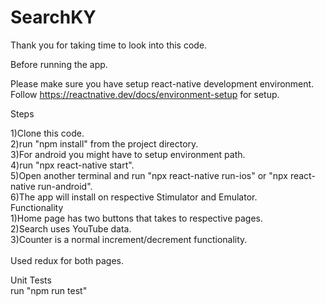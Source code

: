 # SearchKY

Thank you for taking time to look into this code.

Before running the app.

Please make sure you have setup react-native development environment. Follow https://reactnative.dev/docs/environment-setup for setup.

Steps

1)Clone this code.\
2)run "npm install" from the project directory.\
3)For android you might have to setup environment path.\
4)run "npx react-native start".\
5)Open another terminal and run "npx react-native run-ios" or "npx react-native run-android".\
6)The app will install on respective Stimulator and Emulator.
<br/>
Functionality
<br/>
1)Home page has two buttons that takes to respective pages.\
2)Search uses YouTube data.\
3)Counter is a normal increment/decrement functionality.\
<br/>
Used redux for both pages.
<br/>

Unit Tests
<br/>
run "npm run test" 
